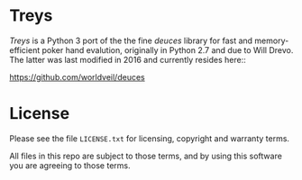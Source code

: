 Treys
=====

*Treys* is a Python 3 port of the the fine *deuces* library for fast and memory-efficient poker hand evalution, 
originally in Python 2.7 and due to Will Drevo.  The latter was last modified in 2016 and currently resides here::

   https://github.com/worldveil/deuces


License
=======

Please see the file ``LICENSE.txt`` for licensing, copyright and warranty terms.

All files in this repo are subject to those terms, and by using this software you are agreeing to those terms.


